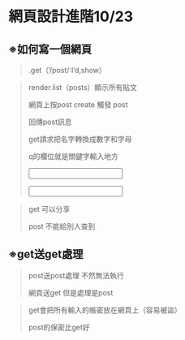 # 網頁設計進階10/23

## ※如何寫一個網頁 
>.get（’/post/:I’d,show） 
 
>render.list（posts）顯示所有貼文 
>
>網頁上按post create 觸發 post 
>
>回傳post訊息 
>
>get請求把名字轉換成數字和字母 
>
>q的欄位就是關鍵字輸入地方 
>
><form action:”/searchch” method=”get”> 
>
><P><input type=”text name=”g”></p> 
>
><p><input type=”submit” value “Create”></p> 
>
></form> 
 
>get 可以分享 
>
>post 不能給別人查到 
 
## ※get送get處理 
>post送post處理 
>不然無法執行 
> 
>網頁送get 但是處理是post 
 
>get會把所有輸入的帳密放在網頁上（容易被盜） 
>
>post的保密比get好
